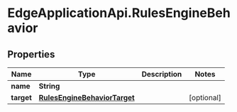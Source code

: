 # EdgeApplicationApi.RulesEngineBehavior

## Properties

Name | Type | Description | Notes
------------ | ------------- | ------------- | -------------
**name** | **String** |  | 
**target** | [**RulesEngineBehaviorTarget**](RulesEngineBehaviorTarget.md) |  | [optional] 


